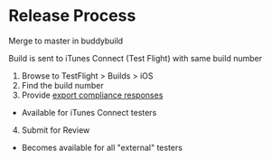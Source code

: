 # Release Process

Merge to master in buddybuild

Build is sent to iTunes Connect (Test Flight) with same build number

1. Browse to TestFlight > Builds > iOS
2. Find the build number
3. Provide [export compliance responses](export-compliance.md)
  - Available for iTunes Connect testers
4. Submit for Review
  - Becomes available for all "external" testers
